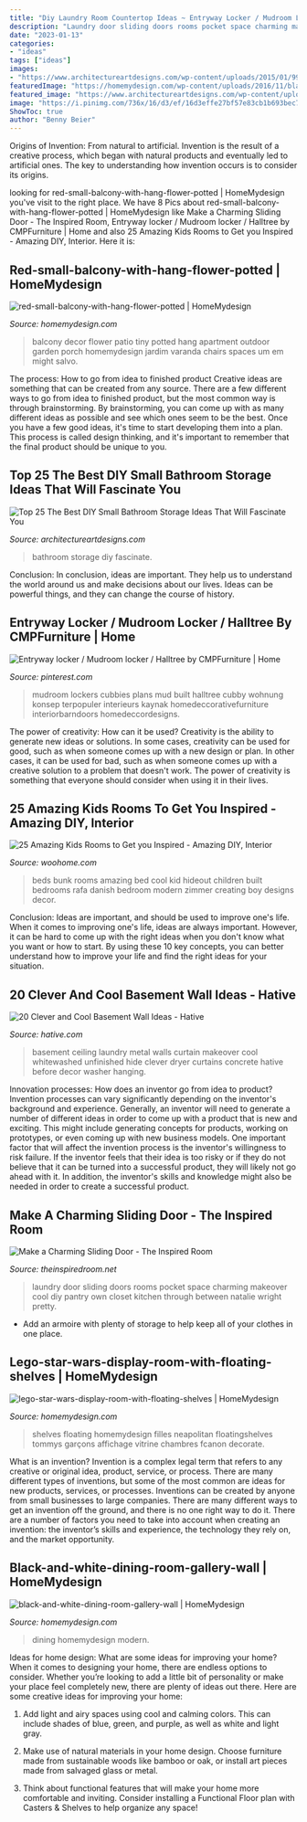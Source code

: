```yaml
---
title: "Diy Laundry Room Countertop Ideas ~ Entryway Locker / Mudroom Locker / Halltree By Cmpfurniture"
description: "Laundry door sliding doors rooms pocket space charming makeover cool diy pantry own closet kitchen through between natalie wright pretty"
date: "2023-01-13"
categories:
- "ideas"
tags: ["ideas"]
images:
- "https://www.architectureartdesigns.com/wp-content/uploads/2015/01/99-630x840.jpg"
featuredImage: "https://homemydesign.com/wp-content/uploads/2016/11/black-and-white-dining-room-gallery-wall.jpg"
featured_image: "https://www.architectureartdesigns.com/wp-content/uploads/2015/01/99-630x840.jpg"
image: "https://i.pinimg.com/736x/16/d3/ef/16d3effe27bf57e83cb1b693bec7285f--lockers-mudroom.jpg"
ShowToc: true
author: "Benny Beier"
---
```



Origins of Invention: From natural to artificial.
Invention is the result of a creative process, which began with natural products and eventually led to artificial ones. The key to understanding how invention occurs is to consider its origins.

	

		
looking for red-small-balcony-with-hang-flower-potted | HomeMydesign you've visit to the right place. We have 8 Pics about red-small-balcony-with-hang-flower-potted | HomeMydesign like Make a Charming Sliding Door - The Inspired Room, Entryway locker / Mudroom locker / Halltree by CMPFurniture | Home and also 25 Amazing Kids Rooms to Get you Inspired - Amazing DIY, Interior. Here it is:
		
    
## Red-small-balcony-with-hang-flower-potted | HomeMydesign

<img loading=lazy src="https://homemydesign.com/wp-content/uploads/2018/03/red-small-balcony-with-hang-flower-potted.jpg" onerror="this.onerror=null;this.src='https://tse3.mm.bing.net/th?id=OIP.0cO69sY33aJPvhY2om-fewHaJ6&amp;pid=15.1';" alt="red-small-balcony-with-hang-flower-potted | HomeMydesign">

_Source: homemydesign.com_

>balcony decor flower patio tiny potted hang apartment outdoor garden porch homemydesign jardim varanda chairs spaces um em might salvo. 

	

The process: How to go from idea to finished product
Creative ideas are something that can be created from any source. There are a few different ways to go from idea to finished product, but the most common way is through brainstorming. By brainstorming, you can come up with as many different ideas as possible and see which ones seem to be the best. Once you have a few good ideas, it's time to start developing them into a plan. This process is called design thinking, and it's important to remember that the final product should be unique to you.

    
## Top 25 The Best DIY Small Bathroom Storage Ideas That Will Fascinate You

<img loading=lazy src="https://www.architectureartdesigns.com/wp-content/uploads/2015/01/99-630x840.jpg" onerror="this.onerror=null;this.src='https://tse2.mm.bing.net/th?id=OIP.3Lfe5Ayc1Bti37XksdQU-wHaJ4&amp;pid=15.1';" alt="Top 25 The Best DIY Small Bathroom Storage Ideas That Will Fascinate You">

_Source: architectureartdesigns.com_

>bathroom storage diy fascinate. 

	

Conclusion:
In conclusion, ideas are important. They help us to understand the world around us and make decisions about our lives. Ideas can be powerful things, and they can change the course of history.

    
## Entryway Locker / Mudroom Locker / Halltree By CMPFurniture | Home

<img loading=lazy src="https://i.pinimg.com/736x/16/d3/ef/16d3effe27bf57e83cb1b693bec7285f--lockers-mudroom.jpg" onerror="this.onerror=null;this.src='https://tse2.mm.bing.net/th?id=OIP.PNhHfZPwe1JH7zHnUQlOVgHaJ3&amp;pid=15.1';" alt="Entryway locker / Mudroom locker / Halltree by CMPFurniture | Home">

_Source: pinterest.com_

>mudroom lockers cubbies plans mud built halltree cubby wohnung konsep terpopuler interieurs kaynak homedeccorativefurniture interiorbarndoors homedeccordesigns. 

	

The power of creativity: How can it be used?
Creativity is the ability to generate new ideas or solutions. In some cases, creativity can be used for good, such as when someone comes up with a new design or plan. In other cases, it can be used for bad, such as when someone comes up with a creative solution to a problem that doesn't work. The power of creativity is something that everyone should consider when using it in their lives.

    
## 25 Amazing Kids Rooms To Get You Inspired - Amazing DIY, Interior

<img loading=lazy src="https://www.woohome.com/wp-content/uploads/2014/04/kids-room-ideas-4.jpg" onerror="this.onerror=null;this.src='https://tse4.mm.bing.net/th?id=OIP.iAmxh5ZPA-U66sqGFZVwAgHaLB&amp;pid=15.1';" alt="25 Amazing Kids Rooms to Get you Inspired - Amazing DIY, Interior">

_Source: woohome.com_

>beds bunk rooms amazing bed cool kid hideout children built bedrooms rafa danish bedroom modern zimmer creating boy designs decor. 

	

Conclusion: Ideas are important, and should be used to improve one's life.
When it comes to improving one's life, ideas are always important. However, it can be hard to come up with the right ideas when you don't know what you want or how to start. By using these 10 key concepts, you can better understand how to improve your life and find the right ideas for your situation.

    
## 20 Clever And Cool Basement Wall Ideas - Hative

<img loading=lazy src="https://hative.com/wp-content/uploads/2014/05/basement-wall-ideas/9-curtain-for-basement-wall.jpg" onerror="this.onerror=null;this.src='https://tse1.mm.bing.net/th?id=OIP.q0tQZrSR7t4WKemPkogjvgHaKJ&amp;pid=15.1';" alt="20 Clever and Cool Basement Wall Ideas - Hative">

_Source: hative.com_

>basement ceiling laundry metal walls curtain makeover cool whitewashed unfinished hide clever dryer curtains concrete hative before decor washer hanging. 

	

Innovation processes: How does an inventor go from idea to product?
Invention processes can vary significantly depending on the inventor's background and experience. Generally, an inventor will need to generate a number of different ideas in order to come up with a product that is new and exciting. This might include generating concepts for products, working on prototypes, or even coming up with new business models.
One important factor that will affect the invention process is the inventor's willingness to risk failure. If the inventor feels that their idea is too risky or if they do not believe that it can be turned into a successful product, they will likely not go ahead with it. In addition, the inventor's skills and knowledge might also be needed in order to create a successful product.

    
## Make A Charming Sliding Door - The Inspired Room

<img loading=lazy src="https://theinspiredroom.net/wp-content/uploads/2012/01/laundry-room-makeover-sliding-door.jpg" onerror="this.onerror=null;this.src='https://tse4.mm.bing.net/th?id=OIP.8CMguHrLd9p2Shw_MQ7RCQHaLH&amp;pid=15.1';" alt="Make a Charming Sliding Door - The Inspired Room">

_Source: theinspiredroom.net_

>laundry door sliding doors rooms pocket space charming makeover cool diy pantry own closet kitchen through between natalie wright pretty. 

	

- Add an armoire with plenty of storage to help keep all of your clothes in one place.

    
## Lego-star-wars-display-room-with-floating-shelves | HomeMydesign

<img loading=lazy src="https://homemydesign.com/wp-content/uploads/2020/09/lego-star-wars-display-room-with-floating-shelves.jpg" onerror="this.onerror=null;this.src='https://tse2.mm.bing.net/th?id=OIP.ceB-mw-Yuq7R8OSh13wIxgHaLH&amp;pid=15.1';" alt="lego-star-wars-display-room-with-floating-shelves | HomeMydesign">

_Source: homemydesign.com_

>shelves floating homemydesign filles neapolitan floatingshelves tommys garçons affichage vitrine chambres fcanon decorate. 

	

What is an invention?
Invention is a complex legal term that refers to any creative or original idea, product, service, or process. There are many different types of inventions, but some of the most common are ideas for new products, services, or processes. Inventions can be created by anyone from small businesses to large companies. There are many different ways to get an invention off the ground, and there is no one right way to do it. There are a number of factors you need to take into account when creating an invention: the inventor’s skills and experience, the technology they rely on, and the market opportunity.

    
## Black-and-white-dining-room-gallery-wall | HomeMydesign

<img loading=lazy src="https://homemydesign.com/wp-content/uploads/2016/11/black-and-white-dining-room-gallery-wall.jpg" onerror="this.onerror=null;this.src='https://tse1.mm.bing.net/th?id=OIP.H5k7CjnhWcUqEATMp55QGwHaLI&amp;pid=15.1';" alt="black-and-white-dining-room-gallery-wall | HomeMydesign">

_Source: homemydesign.com_

>dining homemydesign modern. 

	

Ideas for home design: What are some ideas for improving your home?
When it comes to designing your home, there are endless options to consider. Whether you’re looking to add a little bit of personality or make your place feel completely new, there are plenty of ideas out there. Here are some creative ideas for improving your home: 
1. Add light and airy spaces using cool and calming colors. This can include shades of blue, green, and purple, as well as white and light gray.

2. Make use of natural materials in your home design. Choose furniture made from sustainable woods like bamboo or oak, or install art pieces made from salvaged glass or metal.

3. Think about functional features that will make your home more comfortable and inviting. Consider installing a Functional Floor plan with Casters & Shelves to help organize any space! 


